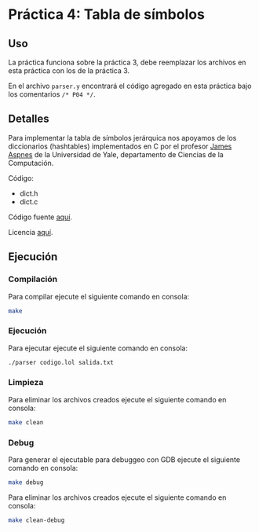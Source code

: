 # Práctica 4: Tabla de símbolos

## Uso

La práctica funciona sobre la práctica 3, debe reemplazar los archivos en esta práctica con los de la práctica 3.

En el archivo `parser.y` encontrará el código agregado en esta práctica bajo los comentarios `/* P04 */`.

## Detalles

Para implementar la tabla de símbolos jerárquica nos apoyamos de los diccionarios (hashtables) implementados en C por el profesor [James Aspnes](http://www.cs.yale.edu/homes/aspnes) de la Universidad de Yale, departamento de Ciencias de la Computación.

Código:

* dict.h
* dict.c

Código fuente [aquí](http://www.cs.yale.edu/homes/aspnes/pinewiki/C(2f)HashTables.html?highlight=%28CategoryAlgorithmNotes%29 "C/HashTables").

Licencia [aquí](http://www.cs.yale.edu/homes/aspnes/classes/223/notes.html#license "CC BY-SA 4.0").

## Ejecución

### Compilación

Para compilar ejecute el siguiente comando en consola:

```bash
make
```

### Ejecución

Para ejecutar ejecute el siguiente comando en consola:

```bash
./parser codigo.lol salida.txt
```

### Limpieza

Para eliminar los archivos creados ejecute el siguiente comando en consola:

```bash
make clean
```

### Debug

Para generar el ejecutable para debuggeo con GDB ejecute el siguiente comando en consola:

```bash
make debug
```

Para eliminar los archivos creados ejecute el siguiente comando en consola:

```bash
make clean-debug
```

